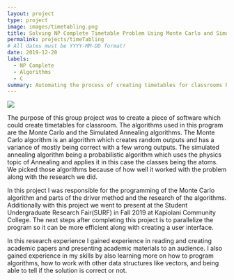 ```yaml
---
layout: project
type: project
image: images/timetabling.png
title: Solving NP Complete Timetable Problem Using Monte Carlo and Simulated Annealing Algorithms
permalink: projects/timeTabling
# All dates must be YYYY-MM-DD format!
date: 2019-12-20
labels:
  - NP Complete
  - Algorithms
  - C
summary: Automating the process of creating timetables for classrooms by applying Monte Carlo and Simulated Annealing algorithms.
---
```


<img class="ui image" src="../images/simulated-annealing.jpeg">

The purpose of this group project was to create a piece of software which could create timetables for classroom. The algorithms used in this program are the Monte Carlo and the Simulated Annealing algorithms. The Monte Carlo algorithm is an algorithm which creates random outputs and has a variance of mostly being correct with a few wrong outputs. The simulated annealing algorithm being a probabilistic algorithm which uses the physics topic of Annealing and applies it in this case the classes being the atoms.  We picked those algorithms because of how well it worked with the problem along with the research we did. 

In this project I was responsible for the programming of the Monte Carlo algorithm and parts of the driver method and the research of the algorithms. Additionally with this project we went to present at the Student Undergraduate Research Fair(SURF) in Fall 2019 at Kapiolani Community College. The next steps after completing this project is to parallelize the program so it can be more efficient along with creating a user interface.

In this research experience I gained experience in reading and creating academic papers and presenting academic materials to an audience. I also gained experience in my skills by also learning more on how to program algorithms, how to work with other data structures like vectors, and being able to tell if the solution is correct or not. 
